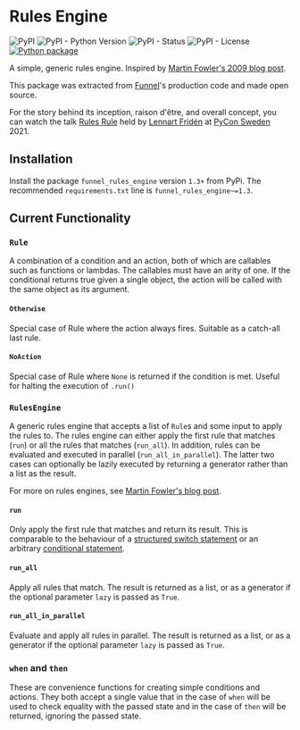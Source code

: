 # Rules Engine

![PyPI](https://img.shields.io/pypi/v/funnel-rules-engine)
![PyPI - Python Version](https://img.shields.io/pypi/pyversions/funnel-rules-engine)
![PyPI - Status](https://img.shields.io/pypi/status/funnel-rules-engine)
![PyPI - License](https://img.shields.io/pypi/l/funnel-rules-engine)
[![Python package](https://github.com/funnel-io/funnel-rules-engine/actions/workflows/python-package.yml/badge.svg)](https://github.com/funnel-io/funnel-rules-engine/actions/workflows/python-package.yml)

A simple, generic rules engine. Inspired by [Martin Fowler's 2009 blog post](https://www.martinfowler.com/bliki/RulesEngine.html).

This package was extracted from [Funnel](https://funnel.io)'s production code and made open source.

For the story behind its inception, raison d'être, and overall concept, you can watch the talk [Rules Rule](https://youtu.be/Lsi1ZhmbNDc) held by [Lennart Fridén](https://github.com/DevL) at [PyCon Sweden](https://www.pycon.se) 2021.


## Installation

Install the package `funnel_rules_engine` version `1.3+` from PyPi.
The recommended `requirements.txt` line is `funnel_rules_engine~=1.3`.

## Current Functionality

### `Rule`

A combination of a condition and an action, both of which are callables such as functions or lambdas. The callables must have an arity of one. If the conditional returns true given a single object, the action will be called with the same object as its argument.

#### `Otherwise`

Special case of Rule where the action always fires. Suitable as a catch-all last rule.

#### `NoAction`

Special case of Rule where `None` is returned if the condition is met. Useful for halting the execution of `.run()`

### `RulesEngine`

A generic rules engine that accepts a list of `Rule`s and some input to apply the rules to. The rules engine can either apply the first rule that matches (`run`) or all the rules that matches (`run_all`). In addition, rules can be evaluated and executed in parallel (`run_all_in_parallel`). The latter two cases can optionally be lazily executed by returning a generator rather than a list as the result.

For more on rules engines, see [Martin Fowler's blog post](https://martinfowler.com/bliki/RulesEngine.html).

#### `run`

Only apply the first rule that matches and return its result. This is comparable to the behaviour of a [structured switch statement](https://en.wikipedia.org/wiki/Switch_statement#Semantics) or an arbitrary [conditional statement](https://en.wikipedia.org/wiki/Conditional_(computer_programming)).

#### `run_all`

Apply all rules that match. The result is returned as a list, or as a generator if the optional parameter `lazy` is passed as `True`.

#### `run_all_in_parallel`

Evaluate and apply all rules in parallel. The result is returned as a list, or as a generator if the optional parameter `lazy` is passed as `True`.

### `when` and `then`

These are convenience functions for creating simple conditions and actions. They both accept a single value that in the case of `when` will be used to check equality with the passed state and in the case of `then` will be returned, ignoring the passed state.
